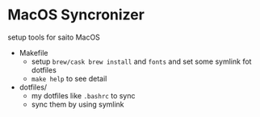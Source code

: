# MacOS Syncronizer
setup tools for saito MacOS

- Makefile
    - setup `brew/cask brew install` and `fonts` and set some symlink fot dotfiles
    - `make help` to see detail
- dotfiles/
    - my dotfiles like `.bashrc` to sync
    - sync them by using symlink

